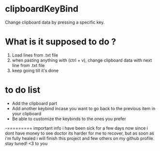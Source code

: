 # clipboardKeyBind
Change clipboard data by pressing a specific key.




# What is it supposed to do ?
1) Load lines from .txt file
2) when pasting anything with (ctrl + v), change clipboard data with next line from .txt file
3) keep going till it's done






# to do list 
- Add the clipboard part
- Add another keybind incase you want to go back to the previous item in your clipboard
- Be able to customize the keybinds to the ones you prefer





-========= important info
i have been sick for a few days now since i dont have money to see doctor its harder for me to recover, but as soon as i'm fully healed i will finish this project and few others on my github profile. stay tuned! <3 to you
